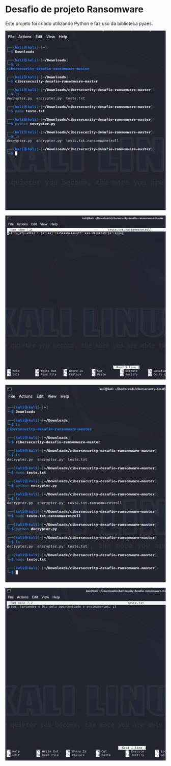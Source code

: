 # Desafio de projeto Ransomware

Este projeto foi criado utilizando Python e faz uso da biblioteca pyaes.


![Alt textl](./img1.png "Optional title")

![Alt textl](./img2.png "Optional title")

![Alt textl](./img3.png "Optional title")

![Alt textl](./img4.png "Optional title")






